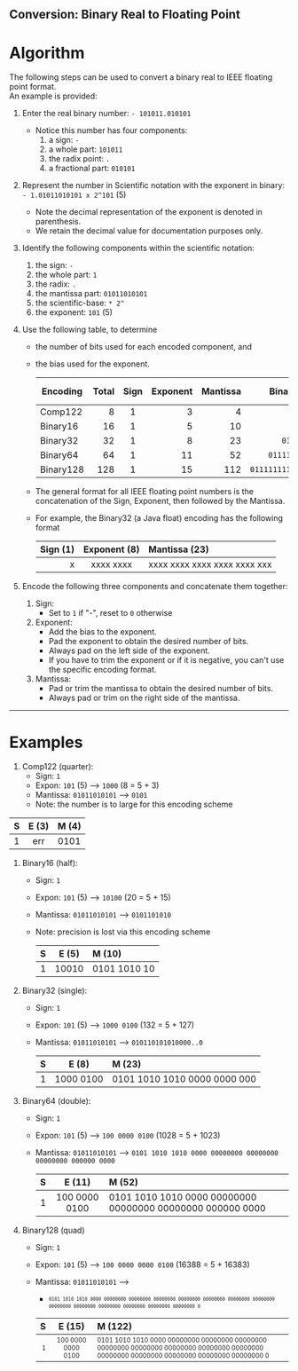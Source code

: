 ## Conversion: Binary Real to Floating Point

# Algorithm
The following steps can be used to convert a binary real to IEEE floating point format.
<br>An example is provided:

1. Enter the real binary number: `- 101011.010101`
   - Notice this number has four components:
     1. a sign: `-`
     2. a whole part: `101011`
     3. the radix point: `.`
     3. a fractional part: `010101`
3. Represent the number in Scientific notation with the exponent in binary: <br>
  `- 1.01011010101 x 2^101` (5)
   - Note the decimal representation of the exponent is denoted in parenthesis.
   - We retain the decimal value for documentation purposes only.
4. Identify the following components within the scientific notation:
   1. the sign: `-`
   2. the whole part: `1`
   3. the radix: `.`
   4. the mantissa part: `01011010101`
   5. the scientific-base: `* 2^`
   6. the exponent: `101` (5)

5. Use the following table, to determine
   - the number of bits used for each encoded component, and 
   - the bias used for the exponent.

     | Encoding  | Total | Sign | Exponent | Mantissa |  Binary Bias       | Decimal Bias  |
     | --------- | ----: | :--: | -------: | -------: | -----------------: | ------------: |
     | Comp122   |     8 |  1   |  3       |        4 |              `011` |             3 |
     | Binary16  |    16 |  1   |  5       |       10 |            `01111` |            15 |
     | Binary32  |    32 |  1   |  8       |       23 |         `01111111` |           127 |
     | Binary64  |    64 |  1   |  11      |       52 |      `01111111111` |          1023 |
     | Binary128 |   128 |  1   |  15      |      112 |  `011111111111111` |         16383 |

   - The general format for all IEEE floating point numbers is the concatenation of the Sign, Exponent, then followed by the Mantissa.

   - For example, the Binary32 (a Java float) encoding has the following format

     | Sign (1) | Exponent (8)  | Mantissa (23)                | 
     | --------:| :-----------: | :--------------------------- | 
     |  x       |   xxxx xxxx   | xxxx xxxx xxxx xxxx xxxx xxx |

6. Encode the following three components and concatenate them together:
   1. Sign: 
      - Set to `1` if "-", reset to `0` otherwise
   2. Exponent: 
      - Add the bias to the exponent.
      - Pad the exponent to obtain the desired number of bits.
      - Always pad on the left side of the exponent.
      - If you have to trim the exponent or if it is negative, you can't use the specific encoding format. 
   3. Mantissa: 
      - Pad or trim the mantissa to obtain the desired number of bits.
      - Always pad or trim on the right side of the mantissa.

----
# Examples


1. Comp122 (quarter):
   - Sign: `1`
   - Expon: `101` (5) -->  `1000` (8 = 5 + 3)
   - Mantissa: `01011010101` --> `0101` 
   - Note: the number is to large for this encoding scheme

| S   | E (3)  | M (4) | 
| --: | :-----:| :---- | 
|  1  |  err   |  0101 | 

1. Binary16 (half):
   - Sign: `1`
   - Expon: `101` (5) -->  `10100` (20 = 5 + 15)
   - Mantissa: `01011010101` --> `0101101010` 
   - Note: precision is lost via this encoding scheme

     | S   | E (5)   | M (10)       | 
     | --: | :-----: | :----------- | 
     | 1   |  10010  | 0101 1010 10 | 


2. Binary32 (single):   
   - Sign: `1`
   - Expon: `101` (5) -->  `1000 0100` (132 = 5 + 127)
   - Mantissa: `01011010101` --> `010110101010000..0` 

     | S   | E (8)      | M (23)  | 
     | --: | :---------:| :------ | 
     | 1   |  1000 0100 | 0101 1010 1010 0000 0000 000 | 

3. Binary64 (double):
   - Sign: `1`
   - Expon: `101` (5) -->  `100 0000 0100` (1028 = 5 + 1023)
   - Mantissa: `01011010101` --> `0101 1010 1010 0000 00000000 00000000 00000000 000000 0000` 

     | S   | E (11)        | M (52) | 
     | --: | :------:      | :----- | 
     | 1   | 100 0000 0100 | 0101 1010 1010 0000 00000000 00000000 00000000 000000 0000 | 


4. Binary128 (quad)
   - Sign: `1`
   - Expon: `101` (5) -->  `100 0000 0000 0100` (16388 = 5 + 16383)
   - Mantissa: `01011010101` -->
     - <sup><sub>`0101 1010 1010 0000 00000000 00000000 00000000 00000000 00000000 00000000 00000000 00000000 00000000 00000000 00000000 00000000 00000000 0` </sup></sub>

     | S   | E (15)  | M (122)                         | 
     | --: | :------:| :------------------------------ | 
     | <sup><sub> 1 </sub></sup> |  <sup><sub>100 0000 0000 0100</sub></sup> | <sup><sub> 0101 1010 1010 0000 00000000 00000000 00000000 00000000 00000000 00000000 00000000 00000000 00000000 00000000 00000000 00000000 00000000 0</sub></sup> |

